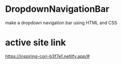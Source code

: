 # DropdownNavigationBar
 make a dropdown navigation bar using HTML and CSS

# active site link
https://inspiring-cori-b3f7e1.netlify.app/#
